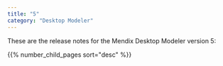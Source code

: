 ```yaml
---
title: "5"
category: "Desktop Modeler"
---
```


These are the release notes for the Mendix Desktop Modeler version 5:

{{% number_child_pages sort="desc" %}}

